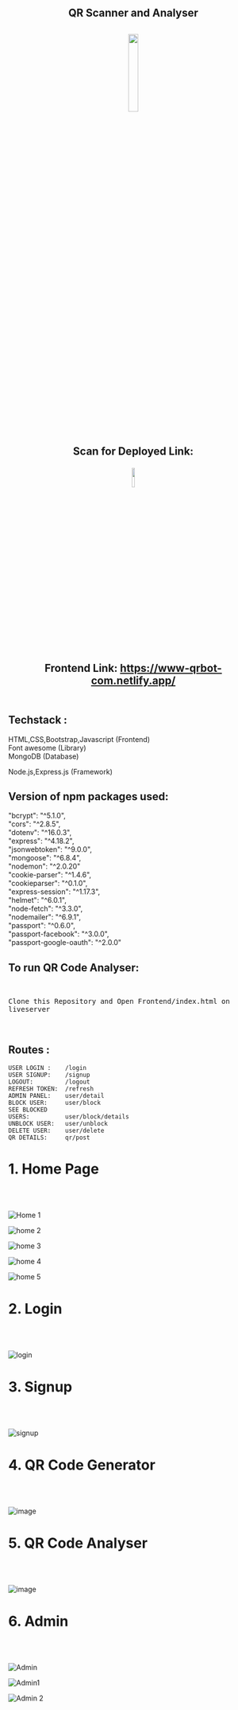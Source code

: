 <div align="center" > 
<h2>QR Scanner and Analyser<h2>
<img width="20%" src="https://github.com/abhishek1494k/tough-cheese-1567/blob/demo/Images/QR%20BOT.png?raw=true"><br><br>

Scan for Deployed Link: 

<img width="10%" src="https://user-images.githubusercontent.com/112754448/221485971-48d43e07-9a4f-4e48-b2ed-0552e9e7624a.png"><br>
Frontend Link: https://www-qrbot-com.netlify.app/ <br> <br>
</div>

<h2>Techstack : </h2>
HTML,CSS,Bootstrap,Javascript (Frontend) <br>
Font awesome (Library) <br>
MongoDB (Database) <br>
    
Node.js,Express.js (Framework) <br>
<h2>Version of npm packages used:</h2>
    "bcrypt": "^5.1.0", <br>
    "cors": "^2.8.5", <br>
    "dotenv": "^16.0.3", <br>
    "express": "^4.18.2", <br>
    "jsonwebtoken": "^9.0.0", <br>
    "mongoose": "^6.8.4", <br>
    "nodemon": "^2.0.20" <br>
    "cookie-parser": "^1.4.6",<br>
    "cookieparser": "^0.1.0",<br>
    "express-session": "^1.17.3",<br>
    "helmet": "^6.0.1",<br>
    "node-fetch": "^3.3.0",<br>
    "nodemailer": "^6.9.1",<br>
    "passport": "^0.6.0",<br>
    "passport-facebook": "^3.0.0",<br>
    "passport-google-oauth": "^2.0.0"

<h2>To run QR Code Analyser: </h2>
<kbd><br>
<p style=border:"thin" >Clone this Repository and Open Frontend/index.html on liveserver</p>
</kbd>
    <br>
    <h2>Routes : </h2>
    
    USER LOGIN :    /login
    USER SIGNUP:    /signup
    LOGOUT:         /logout
    REFRESH TOKEN:  /refresh
    ADMIN PANEL:    user/detail
    BLOCK USER:     user/block
    SEE BLOCKED 
    USERS:          user/block/details
    UNBLOCK USER:   user/unblock
    DELETE USER:    user/delete
    QR DETAILS:     qr/post
    
  <h1>1.  Home Page  </h1><br><br>
  
![Home 1](https://user-images.githubusercontent.com/112754448/221420942-4551e750-966f-4529-942e-0a96c8c260b1.png)

  ![home 2](https://user-images.githubusercontent.com/112754448/221420995-e95c2a1f-638c-4b36-935d-369d8a4d8428.png)

  ![home 3](https://user-images.githubusercontent.com/112754448/221421032-6a6da4af-52fb-42be-a74b-d8034674a22b.png)

  ![home 4](https://user-images.githubusercontent.com/112754448/221421052-da004167-64b5-4856-bdfc-2fd379f63344.png)

  ![home 5](https://user-images.githubusercontent.com/112754448/221421104-d41d941b-f45e-49d4-be6a-cfe5730037ba.png)
  
  <h1>2. Login  </h1>
  <br><br>
  
  ![login](https://user-images.githubusercontent.com/112754448/221421124-5499cac6-4088-49ea-a22f-aae4da046310.png)
  
  <h1>3. Signup  </h1>
  <br><br>
  
  ![signup](https://user-images.githubusercontent.com/112754448/221421133-44a7c58b-e803-4107-ae76-8806e14a022d.png)
  
  <h1>4. QR Code Generator  </h1>
  <br><br>
  
  ![image](https://user-images.githubusercontent.com/112754448/221421205-c42d3aa1-0609-4eee-b248-184d9562e5de.png)

  <h1>5. QR Code Analyser  </h1>
  <br><br>
  
  ![image](https://user-images.githubusercontent.com/112754448/221421220-db91dccc-16bb-40eb-9e33-45ca065f176f.png)
  
  <h1>6. Admin  </h1>
  <br><br>
  
  ![Admin](https://user-images.githubusercontent.com/112754448/221474100-8f7e94f2-9d4e-4c96-8d5b-55fe74f2e091.png)
  
  ![Admin1](https://user-images.githubusercontent.com/112754448/221474142-7a619fc5-f1c8-409e-b40e-22b43e4a4bb4.png)
  
  ![Admin 2](https://user-images.githubusercontent.com/112754448/221474338-86357ec2-0269-43d8-80be-d08867d60837.png)






